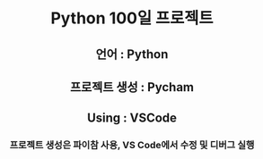 <div align = "center">
  
# Python 100일 프로젝트
## 언어 : Python
## 프로젝트 생성 : Pycham
## Using : VSCode

### 프로젝트 생성은 파이참 사용, VS Code에서 수정 및 디버그 실행

</div>
